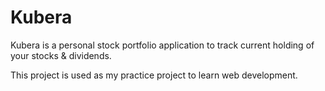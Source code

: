 # Kubera

Kubera is a personal stock portfolio application to track current holding of your stocks & dividends. 

This project is used as my practice project to learn web development. 